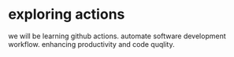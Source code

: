 # exploring actions

we will be learning github actions.
automate software development workflow.
enhancing productivity and code quqlity.
